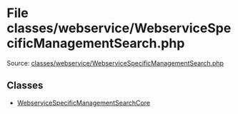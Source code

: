 File classes/webservice/WebserviceSpecificManagementSearch.php
=========
Source: [classes/webservice/WebserviceSpecificManagementSearch.php](https://github.com/PrestaShop/PrestaShop/blob/1.6.1.1/classes/webservice/WebserviceSpecificManagementSearch.php)


Classes
-------

* [WebserviceSpecificManagementSearchCore](class.WebserviceSpecificManagementSearchCore)

